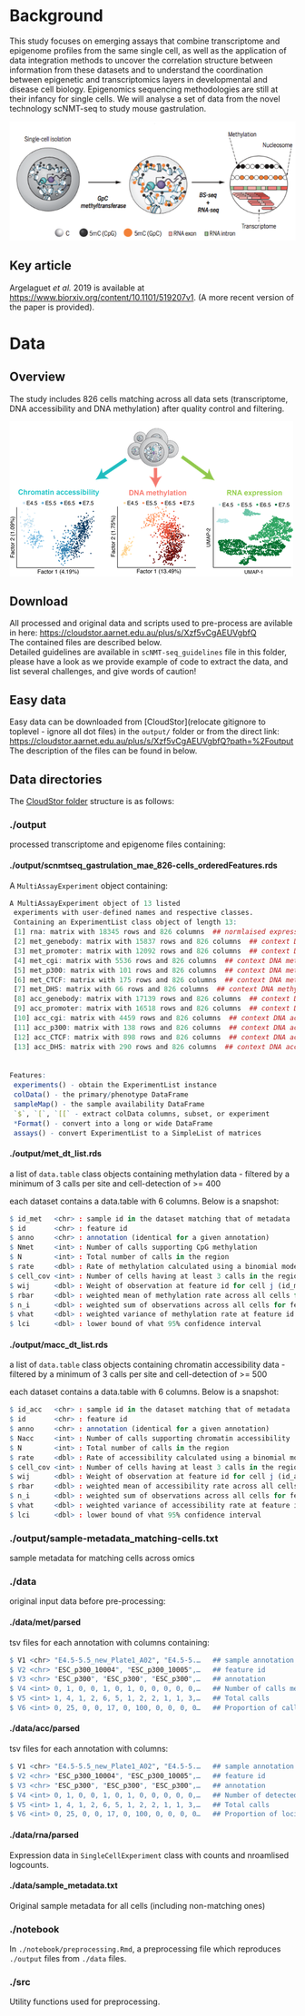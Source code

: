 # Background 
This study focuses on emerging assays that combine transcriptome and epigenome profiles from the same single cell, as well as the application of data integration methods to uncover the correlation structure between information from these datasets and to understand the coordination between epigenetic and transcriptomics layers in developmental and disease cell biology. Epigenomics sequencing methodologies are still at their infancy for single cells. We will analyse a set of data from the novel technology scNMT-seq to study mouse gastrulation.

![Schematic description of scNMT-seq (from Ricard Argelaguet's gitHub page.)](scnmt-seq.png)


## Key article

Argelaguet *et al.* 2019 is available at  https://www.biorxiv.org/content/10.1101/519207v1. (A more recent version of the paper is provided). 


# Data

## Overview

The study includes 826 cells matching  across all data sets (transcriptome, DNA accessibility and DNA methylation) after quality control and filtering. 

![Top: Schematic of the developing mouse embryo, with stages and lineages considered in this study labeled. Bottom: Dimensionality reduction of DNA chromatin accessibility and DNA methylation using Bayesian Factor analysis  (MOFA see the paper’s Methods section) or RNA expression data using UMAP (from Argelaguet *et al.* 2019)](figure1.png)


## Download
All processed and original data and scripts used to pre-process are avilable in here: https://cloudstor.aarnet.edu.au/plus/s/Xzf5vCgAEUVgbfQ  
The contained files are described below.  
Detailed guidelines are available in `scNMT-seq_guidelines` file in this folder, please have a look as we provide example of code to extract the data, and list several challenges, and give words of caution!


## Easy data
Easy data can be downloaded from [CloudStor](relocate gitignore to toplevel - ignore all dot files) in the `output/` folder or from the direct link: https://cloudstor.aarnet.edu.au/plus/s/Xzf5vCgAEUVgbfQ?path=%2Foutput  
The description of the files can be found in below.

## Data directories

The [CloudStor folder](https://cloudstor.aarnet.edu.au/plus/s/Xzf5vCgAEUVgbfQ) structure is as follows:

### ./output

processed transcriptome and epigenome files containing:

#### ./output/scnmtseq_gastrulation_mae_826-cells_orderedFeatures.rds

A `MultiAssayExperiment` object containing:

```r
A MultiAssayExperiment object of 13 listed
 experiments with user-defined names and respective classes. 
 Containing an ExperimentList class object of length 13: 
 [1] rna: matrix with 18345 rows and 826 columns  ## normlaised expression
 [2] met_genebody: matrix with 15837 rows and 826 columns  ## context DNA methylation rate
 [3] met_promoter: matrix with 12092 rows and 826 columns  ## context DNA methylation rate
 [4] met_cgi: matrix with 5536 rows and 826 columns  ## context DNA methylation rate
 [5] met_p300: matrix with 101 rows and 826 columns  ## context DNA methylation rate
 [6] met_CTCF: matrix with 175 rows and 826 columns  ## context DNA methylation rate
 [7] met_DHS: matrix with 66 rows and 826 columns  ## context DNA methylation rate
 [8] acc_genebody: matrix with 17139 rows and 826 columns  ## context DNA accessibility rate
 [9] acc_promoter: matrix with 16518 rows and 826 columns  ## context DNA accessibility rate
 [10] acc_cgi: matrix with 4459 rows and 826 columns  ## context DNA accessibility rate
 [11] acc_p300: matrix with 138 rows and 826 columns  ## context DNA accessibility rate
 [12] acc_CTCF: matrix with 898 rows and 826 columns  ## context DNA accessibility rate
 [13] acc_DHS: matrix with 290 rows and 826 columns  ## context DNA accessibility rate


Features: 
 experiments() - obtain the ExperimentList instance 
 colData() - the primary/phenotype DataFrame 
 sampleMap() - the sample availability DataFrame 
 `$`, `[`, `[[` - extract colData columns, subset, or experiment 
 *Format() - convert into a long or wide DataFrame 
 assays() - convert ExperimentList to a SimpleList of matrices
```


#### ./output/met_dt_list.rds

a list of `data.table` class objects containing methylation data - filtered by a minimum of 3 calls per site and cell-detection of >= 400

each dataset contains a data.table with 6 columns. Below is a snapshot:

```r
$ id_met   <chr> : sample id in the dataset matching that of metadata  
$ id       <chr> : feature id  
$ anno     <chr> : annotation (identical for a given annotation)  
$ Nmet     <int> : Number of calls supporting CpG methylation  
$ N        <int> : Total number of calls in the region  
$ rate     <dbl> : Rate of methylation calculated using a binomial model with beta(1, 1) prior  
$ cell_cov <int> : Number of cells having at least 3 calls in the region for the feature id  
$ wij      <dbl> : Weight of observation at feature id for cell j (id_met) calculated using SE(rate)  
$ rbar     <dbl> : weighted mean of methylation rate across all cells for feature id  
$ n_i      <dbl> : weighted sum of observations across all cells for feature id  
$ vhat     <dbl> : weighted variance of methylation rate at feature id for all cells  
$ lci      <dbl> : lower bound of vhat 95% confidence interval  
```

#### ./output/macc_dt_list.rds

a list of `data.table` class objects containing chromatin accessibility data - filtered by a minimum of 3 calls per site and cell-detection of >= 500


each dataset contains a data.table with 6 columns. Below is a snapshot:

```r
$ id_acc   <chr> : sample id in the dataset matching that of metadata  
$ id       <chr> : feature id  
$ anno     <chr> : annotation (identical for a given annotation)  
$ Nacc     <int> : Number of calls supporting chromatin accessibility  
$ N        <int> : Total number of calls in the region  
$ rate     <dbl> : Rate of accessibility calculated using a binomial model with beta(1, 1) prior  
$ cell_cov <int> : Number of cells having at least 3 calls in the region for the feature id  
$ wij      <dbl> : Weight of observation at feature id for cell j (id_acc) calculated using SE(rate)  
$ rbar     <dbl> : weighted mean of accessibility rate across all cells for feature id  
$ n_i      <dbl> : weighted sum of observations across all cells for feature id  
$ vhat     <dbl> : weighted variance of accessibility rate at feature id for all cells  
$ lci      <dbl> : lower bound of vhat 95% confidence interval  
```

### ./output/sample-metadata_matching-cells.txt

sample metadata for matching cells across omics



### ./data

original input data before pre-processing:

#### ./data/met/parsed

tsv files for each annotation with columns containing:

```r
$ V1 <chr> "E4.5-5.5_new_Plate1_A02", "E4.5-5.…   ## sample annotation id  
$ V2 <chr> "ESC_p300_10004", "ESC_p300_10005",…   ## feature id  
$ V3 <chr> "ESC_p300", "ESC_p300", "ESC_p300",…   ## annotation  
$ V4 <int> 0, 1, 0, 0, 1, 0, 1, 0, 0, 0, 0, 0,…   ## Number of calls methylated  
$ V5 <int> 1, 4, 1, 2, 6, 5, 1, 2, 2, 1, 1, 3,…   ## Total calls  
$ V6 <int> 0, 25, 0, 0, 17, 0, 100, 0, 0, 0, 0…   ## Proportion of calls methylated  
```
#### ./data/acc/parsed

tsv files for each annotation with columns:

```r
$ V1 <chr> "E4.5-5.5_new_Plate1_A02", "E4.5-5.…   ## sample annotation id  
$ V2 <chr> "ESC_p300_10004", "ESC_p300_10005",…   ## feature id  
$ V3 <chr> "ESC_p300", "ESC_p300", "ESC_p300",…   ## annotation  
$ V4 <int> 0, 1, 0, 0, 1, 0, 1, 0, 0, 0, 0, 0,…   ## Number of detected accessible loci  
$ V5 <int> 1, 4, 1, 2, 6, 5, 1, 2, 2, 1, 1, 3,…   ## Total calls  
$ V6 <int> 0, 25, 0, 0, 17, 0, 100, 0, 0, 0, 0…   ## Proportion of loci accessible  
```

#### ./data/rna/parsed

Expression data in `SingleCellExperiment` class with counts and nroamlised logcounts.

#### ./data/sample_metadata.txt

Original sample metadata for all cells (including non-matching ones)

### ./notebook

In `./notebook/preprocessing.Rmd`, a preprocessing file which reproduces `./output` files from `./data` files.

### ./src

Utility functions used for preprocessing.



